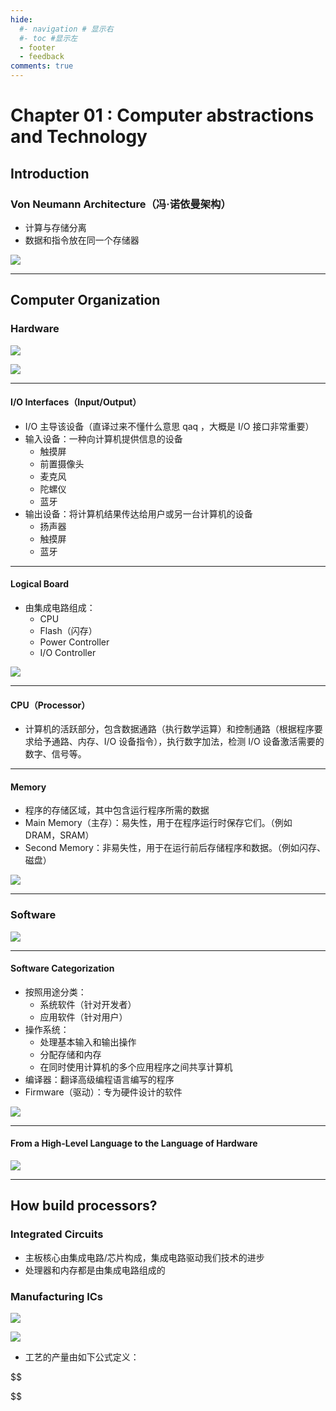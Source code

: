 ```yaml
---
hide:
  #- navigation # 显示右
  #- toc #显示左
  - footer
  - feedback
comments: true
---  
```

# Chapter 01 : Computer abstractions and Technology
## Introduction
### Von Neumann Architecture（冯·诺依曼架构）

- 计算与存储分离
- 数据和指令放在同一个存储器

![](../../../assets/2023-06-23_12-05-34.png)
***
## Computer Organization
### Hardware

![](../../../assets/Screenshot.png)

![](../../../assets/Screenshot6.png)
***
#### I/O Interfaces（Input/Output）

- I/O 主导该设备（直译过来不懂什么意思 qaq ，大概是 I/O 接口非常重要）
- 输入设备：一种向计算机提供信息的设备
	- 触摸屏
	- 前置摄像头
	- 麦克风
	- 陀螺仪
	- 蓝牙
- 输出设备：将计算机结果传达给用户或另一台计算机的设备
	- 扬声器
	- 触摸屏
	- 蓝牙
***
#### Logical Board

- 由集成电路组成：
	- CPU
	- Flash（闪存）
	- Power Controller
	- I/O Controller

![](../../../assets/Screenshot8.png)
***
#### CPU（Processor）

- 计算机的活跃部分，包含数据通路（执行数学运算）和控制通路（根据程序要求给予通路、内存、I/O 设备指令），执行数字加法，检测 I/O 设备激活需要的数字、信号等。
***
#### Memory

- 程序的存储区域，其中包含运行程序所需的数据
- Main Memory（主存）：易失性，用于在程序运行时保存它们。（例如 DRAM，SRAM）
- Second Memory：非易失性，用于在运行前后存储程序和数据。（例如闪存、磁盘）

![](../../../assets/Screenshot9.png)
***
### Software

![](../../../assets/Screenshot7.png)
***
#### Software Categorization

- 按照用途分类：
	- 系统软件（针对开发者）
	- 应用软件（针对用户）
- 操作系统：
	- 处理基本输入和输出操作
	- 分配存储和内存
	- 在同时使用计算机的多个应用程序之间共享计算机
- 编译器：翻译高级编程语言编写的程序
- Firmware（驱动）：专为硬件设计的软件

![](../../../assets/Screenshot10.png)
***
#### From a High-Level Language to the Language of Hardware

![](../../../assets/Screenshot11.png)

***
## How build processors?

### Integrated Circuits

- 主板核心由集成电路/芯片构成，集成电路驱动我们技术的进步
- 处理器和内存都是由集成电路组成的

### Manufacturing ICs

![](../../../assets/Pasted%20image%2020240911183452.png)

![](../../../assets/Pasted%20image%2020240911183537.png)

- 工艺的产量由如下公式定义：

$$

$$